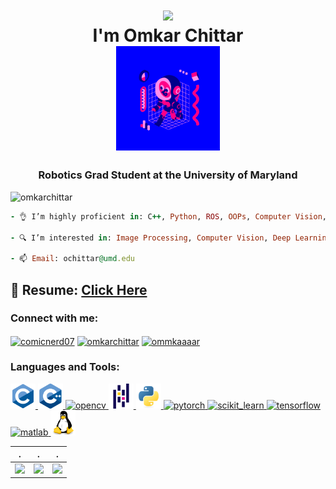 

<h1  align="center">
<a  href="https://git.io/typing-svg">
<img  src="https://readme-typing-svg.herokuapp.com?size=27&center=true&vCenter=true&lines=Hello+There+!+👋;Welcome+to+my+profile">

</a>
<br>
  I'm Omkar Chittar <br>
 
<img width="33%" alt="TB3" src="https://github.com/omkarchittar/omkarchittar/blob/main/profile-assets/funny_robot.gif">
  
</h1>
<h3 align="center"> Robotics Grad Student at the University of Maryland </h3>

<p align="left"> <img src="https://komarev.com/ghpvc/?username=omkarchittar&label=Profile%20views&color=0e75b6&style=flat" alt="omkarchittar" /> </p>

```ruby
- 👌 I’m highly proficient in: C++, Python, ROS, OOPs, Computer Vision, Deep Learning and Machine Learning

- 🔍 I’m interested in: Image Processing, Computer Vision, Deep Learning, Perception for Autonomous Robots, Machine Learning, Robotic Software Development
                        
- 📫 Email: ochittar@umd.edu
```

📄 Resume: [Click Here](https://drive.google.com/file/d/1wUVpmLTa1zz_4f1Lin4QLauCK6vOBKl-/view?usp=sharing)
--

<h3 align="left">Connect with me:</h3>
<p align="left">
<a href="https://twitter.com/ochittar" target="blank"><img align="center" src="https://raw.githubusercontent.com/rahuldkjain/github-profile-readme-generator/master/src/images/icons/Social/twitter.svg" alt="comicnerd07" height="30" width="40" /></a>
<a href="https://linkedin.com/in/omkarchittar" target="blank"><img align="center" src="https://raw.githubusercontent.com/rahuldkjain/github-profile-readme-generator/master/src/images/icons/Social/linked-in-alt.svg" alt="omkarchittar" height="30" width="40" /></a>
<a href="https://instagram.com/ommkaaaar" target="blank"><img align="center" src="https://raw.githubusercontent.com/rahuldkjain/github-profile-readme-generator/master/src/images/icons/Social/instagram.svg" alt="ommkaaaar" height="30" width="40" /></a>
</p>

<h3 align="left">Languages and Tools:</h3>
<p align="left"> <a href="https://www.cprogramming.com/" target="_blank" rel="noreferrer"> <img src="https://raw.githubusercontent.com/devicons/devicon/master/icons/c/c-original.svg" alt="c" width="40" height="40"/> </a> <a href="https://www.w3schools.com/cpp/" target="_blank" rel="noreferrer"> <img src="https://raw.githubusercontent.com/devicons/devicon/master/icons/cplusplus/cplusplus-original.svg" alt="cplusplus" width="40" height="40"/> </a>   <a href="https://opencv.org/" target="_blank" rel="noreferrer"> <img src="https://www.vectorlogo.zone/logos/opencv/opencv-icon.svg" alt="opencv" width="40" height="40"/> </a> <a href="https://pandas.pydata.org/" target="_blank" rel="noreferrer"> <img src="https://raw.githubusercontent.com/devicons/devicon/2ae2a900d2f041da66e950e4d48052658d850630/icons/pandas/pandas-original.svg" alt="pandas" width="40" height="40"/> </a> <a href="https://www.python.org" target="_blank" rel="noreferrer"> <img src="https://raw.githubusercontent.com/devicons/devicon/master/icons/python/python-original.svg" alt="python" width="40" height="40"/> </a> <a href="https://pytorch.org/" target="_blank" rel="noreferrer"> <img src="https://www.vectorlogo.zone/logos/pytorch/pytorch-icon.svg" alt="pytorch" width="40" height="40"/> </a> <a href="https://scikit-learn.org/" target="_blank" rel="noreferrer"> <img src="https://upload.wikimedia.org/wikipedia/commons/0/05/Scikit_learn_logo_small.svg" alt="scikit_learn" width="40" height="40"/> </a> <a href="https://www.tensorflow.org" target="_blank" rel="noreferrer"> <img src="https://www.vectorlogo.zone/logos/tensorflow/tensorflow-icon.svg" alt="tensorflow" width="40" height="40"/> </a> <a href="https://www.mathworks.com/" target="_blank" rel="noreferrer"> <img src="https://upload.wikimedia.org/wikipedia/commons/2/21/Matlab_Logo.png" alt="matlab" width="40" height="40"/> </a> <a href="https://www.linux.org/" target="_blank" rel="noreferrer"> <img src="https://raw.githubusercontent.com/devicons/devicon/master/icons/linux/linux-original.svg" alt="linux" width="40" height="40"/> </a> </p>


| . | . | . |
|-----|------|------|
|![](https://github-readme-stats.vercel.app/api?username=omkarchittar&show_icons=true&locale=en)|![](https://github-profile-summary-cards.vercel.app/api/cards/repos-per-language?username=omkarchittar&theme=dracula)|![](https://github-readme-streak-stats.herokuapp.com/?user=omkarchittar&)|



